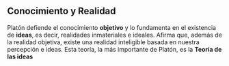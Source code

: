
## Conocimiento y Realidad

Platón defiende el conocimiento **objetivo** y lo fundamenta en el existencia de **ideas**, es decir, realidades inmateriales e ideales. <span style="#0070c0">Afirma que, además de la realidad objetiva, existe una realidad inteligible basada en nuestra percepción e ideas. Esta teoría, la más importante de Platón, es la <b>Teoría de las ideas</b></font> 